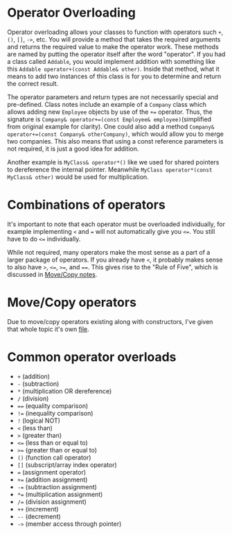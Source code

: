 # Operator Overloading
Operator overloading allows your classes to function with operators such `+`, `()`, `[]`, `->`, etc. You will provide a
method that takes the required arguments and returns the required value to make the operator work. These methods are
named by putting the operator itself after the word "operator". If you had a class called `Addable`, you would implement
addition with something like this `Addable operator+(const Addable& other)`. Inside that method, what it means to add
two instances of this class is for you to determine and return the correct result.

The operator parameters and return types are not necessarily special and pre-defined.
Class notes include an example of a `Company` class which allows adding new `Employee` objects by use of the `+=` operator.
Thus, the signature is `Company& operator+=(const Employee& employee)`(simplified from original example for clarity).
One could also add a method `Company& operator+=(const Company& otherCompany)`, which would allow you to merge two companies.
This also means that using a const reference parameters is not required, it is just a good idea for addition.

Another example is `MyClass& operator*()` like we used for shared pointers to dereference the internal pointer.
Meanwhile `MyClass operator*(const MyClass& other)` would be used for multiplication.

# Combinations of operators
It's important to note that each operator must be overloaded individually, for example implementing `<` and `=` will not
automatically give you `<=`. You still have to do `<=` individually.

While not required, many operators make the most sense as a part of a larger package of operators. If you
already have `<`, it probably makes sense to also have `>`, `<=`, `>=`, and `==`. This gives rise to the "Rule of Five",
which is discussed in [Move/Copy notes](../week11/move_copy.md).

# Move/Copy operators
Due to move/copy operators existing along with constructors, I've given that whole topic it's own [file](../week11/move_copy.md).

# Common operator overloads
* `+` (addition)
* `-` (subtraction)
* `*` (multiplication OR dereference)
* `/` (division)
* `==` (equality comparison)
* `!=` (inequality comparison)
* `!` (logical NOT)
* `<` (less than)
* `>` (greater than)
* `<=` (less than or equal to)
* `>=` (greater than or equal to)
* `()` (function call operator)
* `[]` (subscript/array index operator)
* `=` (assignment operator)
* `+=` (addition assignment)
* `-=` (subtraction assignment)
* `*=` (multiplication assignment)
* `/=` (division assignment)
* `++` (increment)
* `--` (decrement)
* `->` (member access through pointer)
